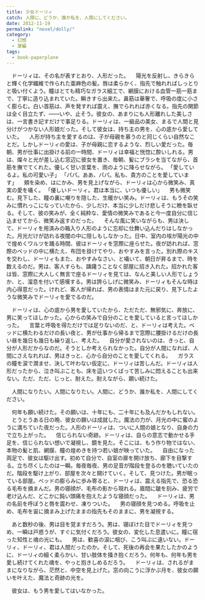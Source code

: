 ```yaml
---
title: 少女ドーリィ
catch: 人間に、どうか、誰か私を、人間にしてください。
date: 2012-11-19
permalink: "novel/dolly/"
category:
  - 幻想
  - 掌編
tags:
  - book-paperplane
---
```


　ドーリィは、その名が表すとおり、人形だった。
　陽光を反射し、きらきらと輝く化学繊維で作られた亜麻色の髪。唇は柔らかく、指先で触れればしっとりと吸い付くよう。瞳はとても精巧なガラス細工で、網膜における血管一筋一筋まで、丁寧に造り込まれていた。瞬きすら出来た。鼻筋は華奢で、呼吸の度に小さく膨らむ。白い首筋は、声を発すれば震え、撫でられれば赤くなる。指先の関節は全く目立たず、――いや、止そう。彼女の、あまりにも人形離れした美しさは、一言書き記すだけで事足りる。ドーリィは、一級品の美女、まるで人間と見分けがつかない人形娘だった。そして彼女は、持ち主の男を、心の底から愛していた。
　人形が持ち主を愛するのは、子が母親を慕うのと同じくらい自然なことだ。しかしドーリィの愛は、子が母親に恋するような、烈しい愛だった。毎朝、男が仕事に出掛ける前の一時間、ドーリィは幸福と恍惚に酔いしれる。男は、燦々と光が差し込む窓辺に彼女を置き、毎朝、髪にブラシを当てながら、首筋を撫でてくれた。優しく甘い言葉を、雨のように降らせながら。
「愛しているよ。私の可愛い子」
「パパ。ああ、パパ。私も、貴方のことを愛しています」
　頬を染め、はにかみ、男を見上げながら、ドーリィは心から微笑み、真実の愛を囁く。
「優しいドーリィ。君は本当に、いつも優しい」
　男も微笑む。見下した、瞳の裏に嘲りを隠した、生暖かい笑み。ドーリィは、もうその笑みに慣れっこになっていたから、少しだけ、本当に少しだけ悲しそうに瞼を臥せる。そして、彼の笑みが、全く純粋な、愛情の微笑みであると今一度自分に信じ込ませてから、微笑み返すのだった。
　そんな風に笑いながらも、男は決して、ドーリィを用済みの箱入り人形のように忘却に仕舞い込んだりはしなかった。月光だけが訪れる夜闇の中に隠しもしなかった。日中、室内の埃が陽光の中で煌めくワルツを踊る時間、彼はドーリィを窓際に座らせた。夜が訪れれば、窓際のベッドの中に横たえ、布団を掛けてやり、おやすみを言った。別れ際のキスを交わし、ドーリィもまた、おやすみなさい、と囁いて、朝日が昇るまで、時を数えるのだ。男は、客人すらも、躊躇うことなく部屋に招き入れた。招かれた客は皆、窓際に大人しく無言で座るドーリィを見ては、なんと美しい人形でしょうか、と、溜息を付いて感嘆する。男は誇らしげに微笑み、ドーリィもそんな時は内心得意だった。けれど、客人が帰れば、男の表情はまた元に戻り、見下したような微笑みでドーリィを愛でるのだ。

　ドーリィは、心の底から男を愛していたから、ただただ、無邪気に、奔放に、男に笑ってほしかった。心からの笑みで自分のことを愛していると言ってほしかった。
　言葉と呼吸を得ただけでは足りないのだ、と、ドーリィは考えた。ベッドに横たわるだけの長い夜と、男が仕事から帰るまで窓際に腰掛けるだけの長い昼を幾日も幾日も繰り返し、考えた。
　自分が愛されないのは、きっと、自分が人形だからなのだ。そうとしか考えられなかった。自分が人間になれば、人間にさえなれれば、男はきっと、心から自分のことを愛してくれる。
　ガラスの瞳を涙で潤ませ、決して叶わない仮定に、ドーリィは苦しんだ。ドーリィは人形だったから、泣き叫ぶことも、床を這いつくばって苦しみに悶えることも出来ない。ただ、ただ、じっと、耐えた。耐えながら、願い続けた。

　人間になりたい。人間になりたい。人間に、どうか、誰か私を、人間にしてください。

　何年も願い続けた。その願いは、十年にも、二十年にも及んだかもしれない。
　とうとうある日の晩、彼女の願いは成就した。魔法の力が、月光の中に蜜のように満ちていた夜だった。人形のドーリィは、ついに人間の娘となり、自身の力で立ち上がった。
　信じられない奇跡。ドーリィは、自らの意志で動かせる手足を、信じられない想いで凝視し、鏡を見た。そこには、もう作り物ではない、本物の髪と肌、網膜、瞳の煌めきを持つ若い娘が映っていた。
　自由になった両足で、彼女は駆け出す。初めて自分で、自室の扉を開け放ち、廊下を目撃する。立ち尽くしたのは一瞬。毎夜毎夜、男の足音が階段を登るのを聴いていたのだ。階段を駆け上がり、部屋を次々と開けていく。そして、見つけた。男が眠っている部屋。ベッドの膨らみに歩み寄ると、ドーリィは、震える指先で、恐る恐る毛布を摘まんだ。男の寝顔が、毛布の影から現れる。眉間に皺を刻み、疲労で老け込んだ、どこかに鈍い頭痛を抱えたような寝顔だった。
　ドーリィは、男の名前を呼ぼうと唇を震わせ、凍りついた。
　男の寝顔を見つめる。呼吸を止め、毛布を宙に摘まみ上げたままの指先もそのままに、男を凝視する。

　あと数秒の後、男は目を覚ますだろう。男は、寝ぼけた目でドーリィを見つめ、一瞬は戸惑うが、すぐに気付くだろう。彼女の、変化した息遣いに。瞳に宿った知性と魂の光にも。
　男は、歓喜の涙に咽び、こう叫ぶに違いない。ドーリィ、ドーリィ、君は人間だったのか。そして、死後の再会を果たしたかのように、ドーリィの細く柔らかい、甘い肢体を掻き抱くだろう。何年も、何年も男を愛し続けてくれた魂を、やっと抱きしめるだろう。
　ドーリィは、されるがままになりながら、茫然と、中空を見上げた。窓の向こうに浮かぶ月を、彼女の願いを叶えた、魔法と奇跡の光を。

　彼女は、もう男を愛してはいなかった。